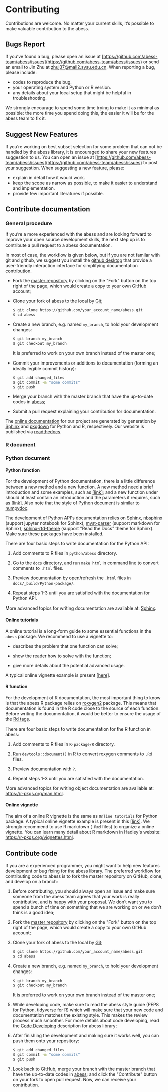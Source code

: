 # Contributing

Contributions are welcome. No matter your current skills, it’s possible to make valuable contribution to the abess.

## Bugs Report 

If you’ve found a bug, please open an issue at [https://github.com/abess-team/abess/issues](https://github.com/abess-team/abess/issues) or send an email to Jin Zhu at zhuj37@mail2.sysu.edu.cn. 
When reporting a bug, please include:     
- codes to reproduce the bug.
- your operating system and Python or R version.
- any details about your local setup that might be helpful in troubleshooting. 

We strongly encourage to spend some time trying to make it as minimal as possible: the more time you spend doing this, the easier it will be for the abess team to fix it.  

## Suggest New Features

If you’re working on best subset selection for some problem that can not be handled by the abess library, 
it is encouraged to share your new features suggestion to us. 
You can open an issue at [https://github.com/abess-team/abess/issues](https://github.com/abess-team/abess/issues) to post your suggestion.
When suggesting a new feature, please:

- explain in detail how it would work.
- keep the scope as narrow as possible, to make it easier to understand and implementation.
- provide few important literatures if possible.

## Contribute documentation

### General procedure
If you’re a more experienced with the abess and are looking forward to improve your open source development skills, the next step up is to contribute a pull request to a abess documentation. 

In most of case, the workflow is given below, but if you are not familar with git and github, we suggest you install the [github desktop](https://desktop.github.com/) that provide a user-friendly interaction interface for simplifying documentation contribution.
- Fork the [master repository](https://github.com/abess-team/abess) by clicking on the "Fork" button on the top right of the page, which would create a copy to your own GitHub account;

- Clone your fork of abess to the local by [Git](https://git-scm.com/);

    ```bash
    $ git clone https://github.com/your_account_name/abess.git
    $ cd abess
    ```

- Create a new branch, e.g. named `my_branch`, to hold your development changes:

    ```bash
    $ git branch my_branch
    $ git checkout my_branch
    ```

    It is preferred to work on your own branch instead of the master one;

- Commit your improvements or additions to documentation (forming an ideally legible commit history):

    ```bash
    $ git add changed_files
    $ git commit -m "some commits"
    $ git push
    ```

- Merge your branch with the master branch that have the up-to-date codes in [abess](https://github.com/abess-team/abess);

- Submit a pull request explaining your contribution for documentation.

The [online documentation](https://abess.readthedocs.io) for our project are generated by generation by [Sphinx](https://www.sphinx-doc.org/en/master/index.html) and [pkgdown](https://pkgdown.r-lib.org/index.html) for Python and R, respectively. Our website is published via [readthedocs](https://readthedocs.org).  

### R document

### Python document

#### Python function

For the development of Python documentation, there is a little difference between a new method and a new function. A new method need a brief introduction and some examples, such as [[link]](https://github.com/abess-team/abess/blob/master/python/abess/linear.py#:~:text=class%20abessLogistic(bess_base)%3A-,%22%22%22,%22%22%22,-def%20__init__(self)); and a new function under should at least contain an introduction and the parameters it requires, such as [[link]](https://github.com/abess-team/abess/blob/master/python/abess/linear.py#:~:text=return%20y-,def%20score(self%2C%20X%2C%20y)%3A,%22%22%22,-X%2C%20y%20%3D%20self). 
Also note that the style of Python document is similar to [numpydoc](https://numpydoc.readthedocs.io/en/latest/format.html). 

The development of Python API's documentation relies on [Sphinx](https://pypi.org/project/Sphinx/), [nbsphinx](https://pypi.org/project/nbsphinx/) (support jupyter notebook for Sphinx), [myst-parser](https://pypi.org/project/myst-parser/) (support markdown for Sphinx), [sphinx-rtd-theme](https://pypi.org/project/sphinx-rtd-theme/) (support "Read the Docs" theme for Sphinx). Make sure these packages have been installed. 

There are four basic steps to write documentation for the Python API:

1. Add comments to R files in `python/abess` directory.
   
2. Go to the `docs` directory, and run `make html` in command line to convert comments to `.html` files.
   
3. Preview documentation by open/refresh the `.html` files in `docs/_build/Python-package/`.
   
4. Repeat steps 1-3 until you are satisfied with the documentation for Python API.

More advanced topics for writing documentation are available at: [Sphinx](https://www.sphinx-doc.org/en/master/).

#### Online tutorials

A online tutorial is a long-form guide to some essential functions in the `abess` package. We recommend to use a vignette to: 
  
- describes the problem that one function can solve; 
  
- show the reader how to solve with the function;
  
- give more details about the potential advanced usage. 

A typical online vignette example is present [[here]](https://abess.readthedocs.io/en/latest/Tutorial/LinearRegression.html).

#### R function

For the development of R documentation, the most important thing to know is that the abess R package relies on [roxygen2](https://cran.r-project.org/web/packages/roxygen2) package. This means that documentation is found in the R code close to the source of each function. 
Before writing the documentation, it would be better to ensure the usage of the [Rd tags](https://cran.r-project.org/web/packages/roxygen2/vignettes/rd.html). 

There are four basic steps to write documentation for the R function in abess:

1. Add comments to R files in `R-package/R` directory.
   
2. Run `devtools::document()` in R to convert roxygen comments to `.Rd` files.
   
3. Preview documentation with `?`.
   
4. Repeat steps 1-3 until you are satisfied with the documentation.

More advanced topics for writing object documentation are available at: https://r-pkgs.org/man.html.

#### Online vignette 

The aim of a online R vignette is the same as `Online tutorials` for Python package. 
A typical online vignette example is present in this [[link]](https://abess-team.github.io/abess/articles/v03-classification.html).
We strongly recommend to use R markdown (`.Rmd` files) to organize a online vignette. You can learn many detail about R markdown in Hadley's website: https://r-pkgs.org/vignettes.html.


## Contribute code      
If you are a experienced programmer, you might want to help new features development or bug fixing for the abess library. The preferred workflow for contributing code to abess is to fork the master repository on GitHub, clone, and develop on a branch:

1. Before contributing, you should always open an issue and make sure someone from the abess team agrees that your work is really contributive, and is happy with your proposal. We don’t want you to spend a bunch of time on something that we are working on or we don’t think is a good idea;

2. Fork the [master repository](https://github.com/abess-team/abess) by clicking on the "Fork" button on the top right of the page, which would create a copy to your own GitHub account;

3. Clone your fork of abess to the local by [Git](https://git-scm.com/);

    ```bash
    $ git clone https://github.com/your_account_name/abess.git
    $ cd abess
    ```

4. Create a new branch, e.g. named `my_branch`, to hold your development changes:

    ```bash
    $ git branch my_branch
    $ git checkout my_branch
    ```

    It is preferred to work on your own branch instead of the master one;

5. While developing code, make sure to read the abess style guide (PEP8 for Python, tidyverse for R) which will make sure that your new code and documentation matches the existing style. This makes the review process much smoother. For more details about code developing, read the [Code Developing](CodeDeveloping.md) description for abess library;

6. After finishing the development and making sure it works well, you can push them onto your repository:

    ```bash
    $ git add changed_files
    $ git commit -m "some commits"
    $ git push
    ```

7. Look back to GItHub, merge your branch with the master branch that have the up-to-date codes in [abess](https://github.com/abess-team/abess); and click the "Contribute" button on your fork to open pull request. Now, we can receive your contribution. 
